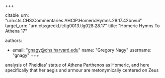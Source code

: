 +++


citable_urn: "urn:cts:CHS:Commentaries.AHCIP:HomericHymns.28.17.42bnvui"
target_urn: "urn:cts:greekLit:tlg0013.tlg028:28.17"
title: "Homeric Hymns To Athena 17"

authors:
- email: "gnagy@chs.harvard.edu"
  name: "Gregory Nagy"
  username: "gnagy"
+++

<p>analysis of Pheidias’ statue of Athena Parthenos as Homeric, and here specifically that her aegis and armour are metonymically centered on Zeus</p>